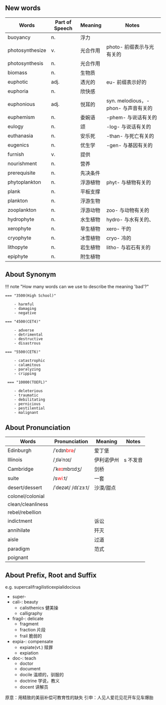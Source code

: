## New words

| Words           | Part of Speech | Meaning | Notes                        |
| --------------- | -------------- | ------- | ---------------------------- |
| buoyancy        | n.             | 浮力      |                              |
| photosynthesize | v.             | 光合作用    | photo- 前缀表示与光有关的             |
| photosynthesis  | n.             | 光合作用    |                              |
| biomass         | n.             | 生物质     |                              |
| euphotic        | adj.           | 透光的     | eu- 前缀表示好的                   |
| euphoria        | n.             | 欣快感     |                              |
| euphonious      | adj.           | 悦耳的     | syn. melodious，-phon- 与声音有关的 |
| euphemism       | n.             | 委婉语     | -phem- 与说话有关的                |
| eulogy          | n.             | 颂       | -log- 与说话有关的                 |
| euthanasia      | n.             | 安乐死     | -than- 与死亡有关的                |
| eugenics        | n.             | 优生学     | -gen- 与基因有关的                 |
| furnish         | v.             | 提供      |                              |
| nourishment     | n.             | 营养      |                              |
| prerequisite    | n.             | 先决条件    |                              |
| phytoplankton   | n.             | 浮游植物    | phyt- 与植物有关的                 |
| plank           | n.             | 平板支撑    |                              |
| plankton        | n.             | 浮游生物    |                              |
| zooplankton     | n.             | 浮游动物    | zoo- 与动物有关的                  |
| hydrophyte      | n.             | 水生植物    | hydro- 与水有关的、                |
| xerophyte       | n.             | 旱生植物    | xero- 干的                     |
| cryophyte       | n.             | 冰雪植物    | cryo- 冷的                     |
| lithopyte       | n.             | 岩生植物    | litho- 与岩石有关的                |
| epiphyte        | n.             | 附生植物    |                              |

## About Synonym

!!! note "How many words can we use to describe the meaning 'bad'?"

	=== "3500(High School)"
	
		- harmful
		- damaging
		- negative
	
	=== "4500(CET4)"
	
		- adverse
		- detrimental
		- destructive
		- disastrous
	
	=== "5500(CET6)"
	
		- catastrophic
		- calamitous
		- paralyzing
		- cripping
	
	 === "10000(TOEFL)"
	 
		- deleterious
		- traumatic
		- debilitating
		- pernicious
		- pestilential
		- malignant

## About Pronunciation

| Words             | Pronunciation                         | Meaning | Notes |
| ----------------- | ------------------------------------- | ------- | ----- |
| Edinburgh         | /ˈɛdɪn<font color="red">brə</font>/   | 爱丁堡     |       |
| Illinois          | /ˌɪləˈnɔɪ/                            | 伊利诺伊州   | s 不发音 |
| Cambridge         | /ˈk<font color="red">eɪ</font>mbrɪdʒ/ | 剑桥      |       |
| suite             | /s<font color="red">wiː</font>t/      | 一套      |       |
| desert/dessert    | /ˈdezət/ /dɪˈzɜːt/                    | 沙漠/甜点   |       |
| colonel/colonial  |                                       |         |       |
| clean/cleanliness |                                       |         |       |
| rebel/rebellion   |                                       |         |       |
| indictment        |                                       | 诉讼      |       |
| annihilate        |                                       | 歼灭      |       |
| aisle             |                                       | 过道      |       |
| paradigm          |                                       | 范式      |       |
| poignant          |                                       |         |       |

## About Prefix, Root and Suffix

e.g. supercalifragilisticexpialidocious
- super-
- cali-: beauty 
	- calisthenics 健美操
	- calligraphy 
- fragil-: delicate
	- fragment
	- fraction 片段
	- frail 脆弱的
- expia-: compensate
	- expiate(vt.) 赎罪
	- expiation
- doc-: teach
	- doctor
	- document
	- docile 温顺的，驯服的
	- doctrine 学说，教义
	- docent 讲解员

原意：用精致的美丽补偿可教育性的缺失
引申：人见人爱花见花开车见车爆胎